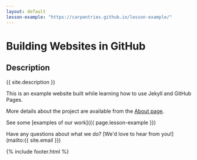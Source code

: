 ```yaml
---
layout: default
lesson-example: "https://carpentries.github.io/lesson-example/"
---
```


# Building Websites in GitHub

## Description

{{ site.description }}

This is an example website built while learning how to use Jekyll and GitHub Pages.

More details about the project are available from the [About page](about).

See some [examples of our work]({{ page.lesson-example }})

Have any questions about what we do? [We'd love to hear from you!](mailto:{{ site.email }})

{% include footer.html %}
